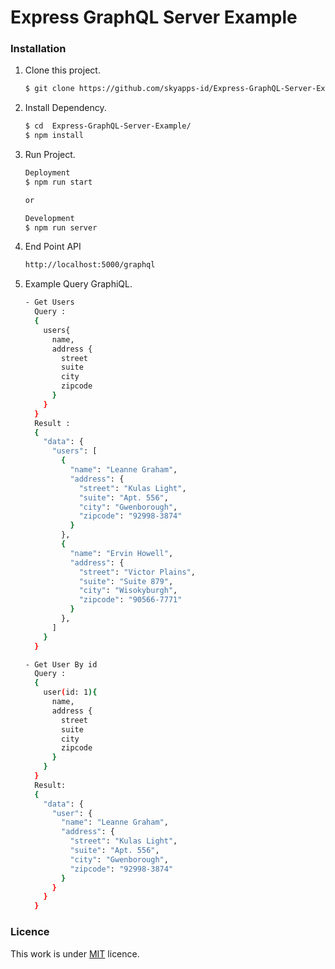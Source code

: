 # Express GraphQL Server Example


### Installation
1. Clone this project.
    ```sh
    $ git clone https://github.com/skyapps-id/Express-GraphQL-Server-Example.git 
    ```

2. Install Dependency.
    ```sh
    $ cd  Express-GraphQL-Server-Example/
    $ npm install
    ```

3. Run Project.
    ```sh
    Deployment
    $ npm run start 

    or
    
    Development
    $ npm run server
    ```

4.  End Point API
    ```sh
    http://localhost:5000/graphql
    ```

5. Example Query GraphiQL.
    ```sh
    - Get Users
      Query :
      {
        users{
          name,
          address {
            street
            suite
            city
            zipcode
          }
        }
      }
      Result :
      {
        "data": {
          "users": [
            {
              "name": "Leanne Graham",
              "address": {
                "street": "Kulas Light",
                "suite": "Apt. 556",
                "city": "Gwenborough",
                "zipcode": "92998-3874"
              }
            },
            {
              "name": "Ervin Howell",
              "address": {
                "street": "Victor Plains",
                "suite": "Suite 879",
                "city": "Wisokyburgh",
                "zipcode": "90566-7771"
              }
            },
          ]
        }
      }

    - Get User By id
      Query :
      {
        user(id: 1){
          name,
          address {
            street
            suite
            city
            zipcode
          }
        }
      }
      Result:
      {
        "data": {
          "user": {
            "name": "Leanne Graham",
            "address": {
              "street": "Kulas Light",
              "suite": "Apt. 556",
              "city": "Gwenborough",
              "zipcode": "92998-3874"
            }
          }
        }
      }
    ```

### Licence

This work is under [MIT](LICENCE) licence.